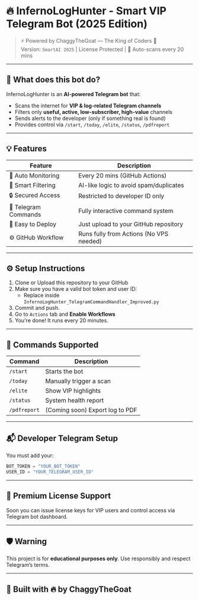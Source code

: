 
# 🔥 InfernoLogHunter - Smart VIP Telegram Bot (2025 Edition)

> ⚡ Powered by ChaggyTheGoat — The King of Coders 👑  
> Version: `SmartAI 2025` | License Protected | 🔁 Auto-scans every 20 mins

---

## 🎯 What does this bot do?

InfernoLogHunter is an **AI-powered Telegram bot** that:
- Scans the internet for **VIP & log-related Telegram channels**
- Filters only **useful, active, low-subscriber, high-value** channels
- Sends alerts to the developer (only if something real is found)
- Provides control via `/start`, `/today`, `/elite`, `/status`, `/pdfreport`

---

## 💡 Features

| Feature | Description |
|--------|-------------|
| 🔁 Auto Monitoring | Every 20 mins (GitHub Actions) |
| 🧠 Smart Filtering | AI-like logic to avoid spam/duplicates |
| 🔒 Secured Access | Restricted to developer ID only |
| 💬 Telegram Commands | Fully interactive command system |
| 🚀 Easy to Deploy | Just upload to your GitHub repository |
| ⚙️ GitHub Workflow | Runs fully from Actions (No VPS needed) |

---

## ⚙️ Setup Instructions

1. Clone or Upload this repository to your GitHub
2. Make sure you have a valid bot token and user ID:
   - Replace inside `InfernoLogHunter_TelegramCommandHandler_Improved.py`
3. Commit and push.
4. Go to `Actions` tab and **Enable Workflows**
5. You're done! It runs every 20 minutes.

---

## 📌 Commands Supported

| Command | Description |
|---------|-------------|
| `/start` | Starts the bot |
| `/today` | Manually trigger a scan |
| `/elite` | Show VIP highlights |
| `/status` | System health report |
| `/pdfreport` | (Coming soon) Export log to PDF |

---

## 📬 Developer Telegram Setup

You must add your:
```python
BOT_TOKEN = "YOUR_BOT_TOKEN"
USER_ID = "YOUR_TELEGRAM_USER_ID"
```

---

## 💎 Premium License Support

Soon you can issue license keys for VIP users and control access via Telegram bot dashboard.

---

## 🛡️ Warning

This project is for **educational purposes only**. Use responsibly and respect Telegram’s terms.

---

## 👑 Built with 🔥 by ChaggyTheGoat

